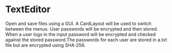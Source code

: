# TextEditor
Open and save files using a GUI. A CardLayout will be used to switch between the menus. User passwords will be encrypted and then stored. When a user logs in the input password will be encrypted and checked against the stored password.The passwords for each user are stored in a.txt file but are encrypted using SHA-256.
